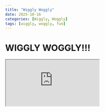 ```yaml
---
title: "Wiggly Woggly"
date: 2025-10-16
categories: [Wiggly, Woggly]
tags: [wiggly, woggly, fun]
---
```

# WIGGLY WOGGLY!!!

<iframe src="http://www.staggeringbeauty.com/"></iframe>
